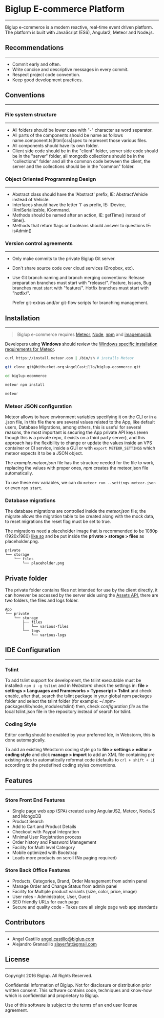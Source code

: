 # Biglup E-commerce Platform
---
Biglup e-commerce is a modern reactive, real-time event driven platform. The platform is built with JavaScript (ES6), Angular2, Meteor and Node.js.

## Recommendations
---
 * Commit early and often.
 * Write concise and descriptive messages in every commit.
 * Respect project code convention.
 * Keep good development practices.

## Conventions
---
### File system structure
---
 * All folders should be lower case with "-" character as word separator.
 * All parts of the components should be name as follows name.component.ts|html|css|spec to represent those various files.
 * All components should have its own folder.
 * Client side code should be in the "client" folder, server side code should be in the "server" folder, all mongodb collections
   should be in the "collections" folder and all the common code between the client, the server and the collections should be in 
   the "common" folder.
   
### Object Oriented Programming Design
---
 * Abstract class should have the 'Abstract' prefix, IE: AbstractVehicle instead of Vehicle.
 * Interfaces should have the letter 'I' as prefix, IE: IDevice, IXmlSerializable, ICommand.
 * Methods should be named after an action, IE: getTime() instead of time().
 * Methods that return flags or booleans should answer to questions IE: isAdmin()
 
### Version control agreements
---
 * Only make commits to the private Biglup Git server.
 * Don't share source code over cloud services (Dropbox, etc).
 * Use Git branch naming and branch merging conventions:
     Release preparation branches must start with "release/".
     Feature, Issues, Bug branches must start with "feature/".
     Hotfix branches must start with "hotfix/".

     Prefer git-extras and/or git-flow scripts for branching management.

## Installation
---
> Biglup e-commerce requires [Meteor](https://www.meteor.com/install), [Node](http://nodejs.org/), [npm](https://www.npmjs.com/) and [imagemagick](http://www.imagemagick.org/script/index.php)

Developers using **Windows** should review the [Windows specific installation requirements for Meteor](https://www.meteor.com/install).

```bash
curl https://install.meteor.com | /bin/sh # installs Meteor

git clone git@bitbucket.org:AngelCastillo/biglup-ecommerce.git

cd biglup-ecommerce

meteor npm install

meteor
```

### Meteor JSON configuration

Meteor allows to have environment variables specifying it on the CLI or in a .json file, in this file there are several
values related to the App, like default users, Database Migrations, among others, this is useful for several reasons, the
most important is securing the App private API keys (even though this is a private repo, it exists on a third party server), 
and this approach has the flexibility to change or update the values inside an VPS container or CI service, inside a GUI
or with `export METEOR_SETTINGS` which meteor expects it to be a JSON object.

The _example.meteor.json_ file has the structure needed for the file to work, replacing the values with proper ones, _npm_ 
creates the meteor.json file automatically.

To use these env variables, we can do `meteor run --settings meteor.json` or even `npm start`.

### Database migrations

The database migrations are controlled inside the _meteor.json_ file; the migrate allows the migration table to be created
along with the mock data, to reset migrations the reset flag must be set to true.

The migrations need a placeholder image that is recommended to be 1080p (1920x1980) [like so](https://placeholdit.imgix.net/~text?txtsize=144&txt=1920%C3%971080&w=1920&h=1080)
and be put inside the **private > storage > files** as placeholder.png.

```
private
└── storage
    └── files
        └── placeholder.png
```

## Private folder

The private folder contains files not intended for use by the client directly,  it can however be accessed by the server side using the
[Assets API](https://docs.meteor.com/api/assets.html), there are two folders, the files and logs folder.

```
App
└── private
    └── storage
        ├── files
        │   └── various-files
        └── logs
            └── various-logs
```

## IDE Configuration
---
### Tslint
To add tslint support for development, the tslint executable must be installed: `npm i -g tslint` and in _Webstorm_ check 
the settings in: **file > settings > Languages and Frameworks > Typescript > Tslint** and check enable, 
after that, search the tslint package in your global npm packages folder and select the tslint folder 
(for example: ~/.npm-packages/lib/node_modules/tslint) then, check _configuration file_ as the local tslint.json file 
in the repository instead of search for tslint.

### Coding Style

Editor config should be enabled by your preferred Ide, in Webstorm, this is done automagically.

To add an existing Webstorm coding style go to **file > settings > editor > coding style** and click **manage > import**
to add an XML file containing pre existing rules to automatically reformat code (defaults to `crl + shift + L`) according 
to the predefined coding styles conventions.

## Features
---
### Store Front End Features
*  Single page web app (SPA) created using AngularJS2, Meteor, NodeJS and MongoDB
*  Product Search
*  Add to Cart and Product Details
*  Checkout with Paypal Integration
*  Minimal User Registration process
*  Order history and Password Management
*  Facility for Multi level Category
*  Mobile optimized with Bootstrap
*  Loads more products on scroll (No paging required)

### Store Back Office Features
*  Products, Categories, Brand, Order Management from admin panel
*  Manage Order and Change Status from admin panel
*  Facility for Multiple product variants (size, color, price, image)
*  User roles - Administrator, User, Guest
*  SEO friendly URLs for each page
*  Secure and quality code - Takes care all single page web app standards

## Contributors
---

* Angel Castillo <angel.castillo@biglup.com>
* Alejandro Granadillo <slayerfat@gmail.com>

## License
---
Copyright 2016 Biglup. All Rights Reserved.

Confidential Information of Biglup. Not for disclosure or distribution
prior written consent. This software contains code, techniques and know-how which 
is confidential and proprietary to Biglup.

Use of this software is subject to the terms of an end user license agreement.
